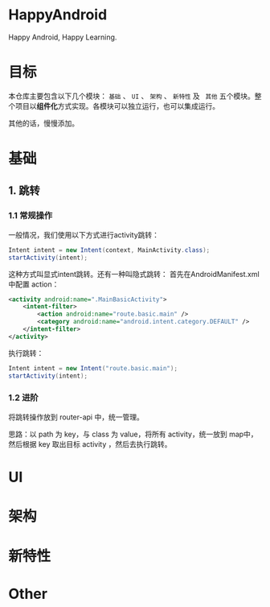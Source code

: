 # HappyAndroid
Happy Android, Happy Learning.

# 目标

本仓库主要包含以下几个模块： `基础` 、 `UI` 、 `架构` 、 `新特性` 及 ` 其他` 五个模块。整个项目以**组件化**方式实现。各模块可以独立运行，也可以集成运行。

其他的话，慢慢添加。


# 基础

## 1. 跳转

### 1.1 常规操作

一般情况，我们使用以下方式进行activity跳转：

```java
Intent intent = new Intent(context, MainActivity.class);
startActivity(intent);
```
这种方式叫显式intent跳转。还有一种叫隐式跳转：
首先在AndroidManifest.xml中配置 action：

```xml
<activity android:name=".MainBasicActivity">
    <intent-filter>
        <action android:name="route.basic.main" />
        <category android:name="android.intent.category.DEFAULT" />
    </intent-filter>
</activity>
```

执行跳转：

```java
Intent intent = new Intent("route.basic.main");
startActivity(intent);
```

### 1.2 进阶

将跳转操作放到 router-api 中，统一管理。

思路：以 path 为 key，与 class 为 value，将所有 activity，统一放到 map中，然后根据 key 取出目标 activity ，然后去执行跳转。


# UI

# 架构

# 新特性

# Other